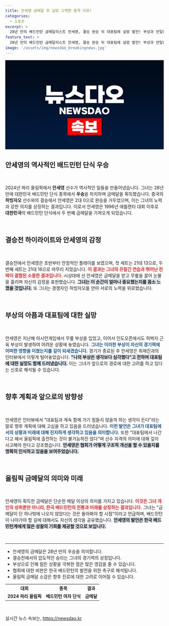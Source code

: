 ```yaml
---
title: 안세영 금메달 후 실망 고백한 충격 이유!
categories:
  - 스포츠
excerpt: >
  28년 만의 배드민턴 금메달리스트 안세영, 결승 완승 뒤 대표팀에 실망 발언! 부상과 안일한 태도에 대한 고백, 향후 대표팀에서의 미래는? 클릭하면 그녀의 뜨거운 심경을 확인하세요!
feature_text: >
  28년 만의 배드민턴 금메달리스트 안세영, 결승 완승 뒤 대표팀에 실망 발언! 부상과 안일한 태도에 대한 고백, 향후 대표팀에서의 미래는? 클릭하면 그녀의 뜨거운 심경을 확인하세요!
image: '/assets/img/newsdao_breakingnews.jpg'
---
```


<p><img src="/assets/img/newsdao_breakingnews.jpg" alt="cryptoinkorea 속보" /></p>

<h2 data-ke-size="size26">안세영의 역사적인 배드민턴 단식 우승</h2>

<p data-ke-size="size16">&nbsp;</p>

<p data-ke-size="size16">2024년 파리 올림픽에서 <b>안세영</b> 선수가 역사적인 일들을 만들어냈습니다. 그녀는 28년 만에 대한민국 배드민턴 단식 종목에서 <b>우승</b>을 차지하며 금메달을 획득했습니다. 중국의 <b>허빙자오</b> 선수와의 결승에서 안세영은 2대 0으로 완승을 거두었으며, 이는 그녀의 노력과 강한 의지를 상징하는 결과입니다. 이로서 안세영은 1996년 애틀랜타 대회 이후로 <b>대한민국</b>의 배드민턴 단식에서 두 번째 금메달을 가져오게 되었습니다.</p>

<p data-ke-size="size16">&nbsp;</p>

<h2 data-ke-size="size26">결승전 하이라이트와 안세영의 감정</h2>

<p data-ke-size="size16">&nbsp;</p>

<p data-ke-size="size16">결승전에서 안세영은 초반부터 안정적인 플레이를 보였으며, 첫 세트는 21대 13으로, 두 번째 세트는 21대 16으로 마무리 지었습니다. <b><span style="color: #ee2323;">이 결과는 그녀의 끈질긴 연습과 뛰어난 전략이 결합된 소중한 결과입니다.</span></b> 시상대에 선 안세영은 금메달을 받고 무릎을 꿇어 눈물을 흘리며 자신의 감정을 표현했습니다. <b><span style="background-color: #21538527;">그녀는 이 순간이 얼마나 중요했는지를 몸소 느꼈을 것입니다.</span></b> 또 그녀는 경쟁자인 허빙자오를 안아 서로의 노력을 위로했습니다.</p>

<p data-ke-size="size16">&nbsp;</p>  

<h2 data-ke-size="size26">부상의 아픔과 대표팀에 대한 실망</h2>

<p data-ke-size="size16">&nbsp;</p>

<p data-ke-size="size16">안세영은 지난해 아시안게임에서 무릎 부상을 입었고, 이어서 인도오픈에서도 허벅지 근육 부상이 발생하여 어려운 상황에 놓였습니다. <b><span style="color: #1a5490;">그녀는 이러한 부상이 자신의 경기력에 어떠한 영향을 미쳤는지를 깊이 되새겼습니다.</span></b> 경기가 종료된 후 안세영은 취재진과의 인터뷰에서 이렇게 털어놓았습니다. <b><span style="background-color: #21538527;">"나의 부상은 생각보다 심각했다"고 전하며 대표팀에 대한 실망도 함께 드러냈습니다.</span></b> 이는 그녀가 앞으로의 경로에 대한 고려를 하고 있다는 신호로 해석될 수 있습니다.</p>

<p data-ke-size="size16">&nbsp;</p>  

<h2 data-ke-size="size26">향후 계획과 앞으로의 방향성</h2>

<p data-ke-size="size16">&nbsp;</p>

<p data-ke-size="size16">안세영은 인터뷰에서 "대표팀과 계속 함께 가기 힘들지 않을까 하는 생각이 든다"라는 말로 향후 계획에 대해 고심을 하고 있음을 드러냈습니다. <b><span style="color: #1a5490;">이런 발언은 그녀가 대표팀에서의 상황과 미래에 대해 진지하게 생각하고 있음을 의미합니다.</span></b> 또한 "대표팀에서 나간다고 해서 올림픽에 출전하는 것이 불가능하진 않다"며 선수 자격의 의미에 대해 깊이 사고해야 한다고 강조했습니다. <b><span style="background-color: #21538527;">안세영은 협회가 어떻게 구조적 개선을 할 수 있을지를 명확히 인식하고 있음을 보여주었습니다.</span></b></p>

<p data-ke-size="size16">&nbsp;</p>  

<h2 data-ke-size="size26">올림픽 금메달의 의미와 미래</h2>

<p data-ke-size="size16">&nbsp;</p>

<p data-ke-size="size16">안세영이 획득한 금메달은 단순한 메달 이상의 의미를 가지고 있습니다. <b><span style="color: #ee2323;">이것은 그녀 개인의 성취뿐만 아니라, 한국 배드민턴의 전통과 미래를 상징하는 결과입니다.</span></b> 그녀는 "금메달이 단 하나밖에 나오지 않았다는 것은 돌아봐야 할 시점"이라고 언급하며, 배드민턴이 나아가야 할 길에 대해서도 자신의 생각을 공유했습니다. <b><span style="background-color: #21538527;">안세영의 발언은 한국 배드민턴계에게 많은 성찰의 기회를 제공할 것으로 보입니다.</span></b></p>

<p data-ke-size="size16">&nbsp;</p>  

<hr>

<ul>
   <li>안세영의 금메달은 28년 만의 우승을 의미합니다.</li>
   <li>결승전에서의 압도적인 승리는 그녀의 경기력의 상징입니다.</li>
   <li>부상으로 인해 힘든 상황을 극복한 점은 많은 영감을 줄 수 있습니다.</li>
   <li>협회에 대한 비판은 한국 배드민턴의 발전을 위한 촉구로 해석됩니다.</li>
   <li>올림픽 금메달 소감은 향후 진로에 대한 고려로 이어질 수 있습니다.</li>
</ul>  

<table style="width: 100%;">
  <tr>
    <td style="text-align: center; height: 17px;"><b>대회</b></td>
    <td style="text-align: center; height: 17px;"><b>종목</b></td>
    <td style="text-align: center; height: 17px;"><b>결과</b></td>
  </tr>
  <tr>
    <td style="text-align: center; height: 17px;"><b>2024 파리 올림픽</b></td>
    <td style="text-align: center; height: 17px;"><b>배드민턴 여자 단식</b></td>
    <td style="text-align: center; height: 17px;"><b>금메달</b></td>
  </tr>
</table>

<p data-ke-size="size16">&nbsp;</p>
실시간 뉴스 속보는, <a href="https://newsdao.kr" rel="dofollow">https://newsdao.kr</a>


